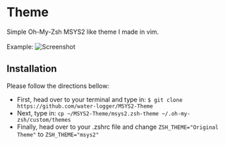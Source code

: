 # Theme

Simple Oh-My-Zsh MSYS2 like theme I made in vim.
</br>
</br>
Example:
![Screenshot](https://github.com/water-logger/MSYS2-Theme/assets/101909986/719dfd4f-0d4f-4faf-b0e8-fc88b600436a)

## Installation
Please follow the directions bellow:
* First, head over to your terminal and type in:
``$ git clone https://github.com/water-logger/MSYS2-Theme``
* Next, type in:
``cp ~/MSYS2-Theme/msys2.zsh-theme ~/.oh-my-zsh/custom/themes``
* Finally, head over to your .zshrc file and change ``ZSH_THEME="Original Theme"`` to ``ZSH_THEME="msys2"``
